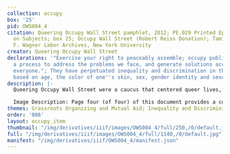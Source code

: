 ```yaml
---
collection: occupy
box: '25'
pid: OWS004_4
citation: Queering Occupy Wall Street pamphlet, 2012; PE.029 Printed Ephemera Collection
  on Subjects; box 25; Occupy Wall Street (Robert Reiss Donation); Tamiment Library/Robert
  F. Wagner Labor Archives, New York University
creator: Queering Occupy Wall Street
declarations: '"Exercise your right to peaceably assemble; occupy public space;  create
  a process to address the problems we face, and generate solutions accessible to
  everyone."; They have perpetuated inequality and discrimination in the workplace
  based on age, the color of one''s skin, sex, gender identity and sexual orientation.'
description: |-
  Queering Occupy Wall Street were a caucus that centered queer lives, experiences, and queer-led direct action within Occupy Wall Street. This multi-page pamphlet was produced by Queering Occupy Wall Street as a way to share language, terms, and framing as a means of political education within Occupy Wall Street. The pamphlet introduces the reader to information related to gender sexuality; however, its authors uphold a queer politic of autonomy and resist strict defnition.

  Image Description: Page four (of four) of this document provides a concluding disclaimer in black text on a white page. It reads: "Disclaimer. The information and descriptions included in this education document are loose guidelines for understanding important lanugage and successfully navigating within queer space. Each piece of information included in this document is circumstantial and should be regarded with some degree of fluidity to ensure inclusivity and understanding." Below this statement is a logo created by Queering Occupy that incorprates a transgender symbol as the "O" in Occupy and the use of an inverted triangle in the place of the "U" in "Occupy." At the bottom of the page is a link to the Queering Occupy Wall Street Twitter handle.
themes: Grassroots Organizing and Mutual Aid; Inequality and Discriminiation
order: '006'
layout: occupy_item
thumbnail: "/img/derivatives/iiif/images/OWS004_4/full/250,/0/default.jpg"
full: "/img/derivatives/iiif/images/OWS004_4/full/1140,/0/default.jpg"
manifest: "/img/derivatives/iiif/OWS004_4/manifest.json"
---
```

